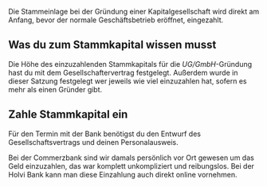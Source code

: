 Die Stammeinlage bei der Gründung einer Kapitalgesellschaft wird direkt am Anfang, bevor der normale Geschäftsbetrieb eröffnet, eingezahlt.

## Was du zum Stammkapital wissen musst

Die Höhe des einzuzahlenden Stammkapitals für die _UG/GmbH_-Gründung hast du mit dem Gesellschaftervertrag festgelegt. Außerdem wurde in dieser Satzung festgelegt wer jeweils wie viel einzuzahlen hat, sofern es mehr als einen Gründer gibt.

## Zahle Stammkapital ein

Für den Termin mit der Bank benötigst du den Entwurf des Gesellschaftsvertrags und deinen Personalausweis.

Bei der Commerzbank sind wir damals persönlich vor Ort gewesen um das Geld einzuzahlen, das war komplett unkompliziert und reibungslos. Bei der Holvi Bank kann man diese Einzahlung auch direkt online vornehmen.
